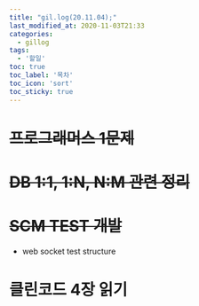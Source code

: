 ```yaml
---
title: "gil.log(20.11.04);"
last_modified_at: 2020-11-03T21:33
categories: 
  - gillog
tags: 
  - '할일'
toc: true
toc_label: '목차'
toc_icon: 'sort'
toc_sticky: true
---
```

# ~~프로그래머스 1문제~~

# ~~DB 1:1, 1:N, N:M 관련 정리~~

# ~~SCM TEST 개발~~
- web socket test structure

# 클린코드 4장 읽기